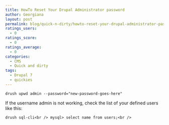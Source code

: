 ```yaml
---
title: HowTo Reset Your Drupal Administrator password
author: Georgiana
layout: post
permalink: blog/quick-n-dirty/howto-reset-your-drupal-administrator-password/
ratings_users:
  - 0
ratings_score:
  - 0
ratings_average:
  - 0
categories:
  - CMS
  - Quick and dirty
tags:
  - Drupal 7
  - quickies
---
```

`drush upwd admin --password="new-password-goes-here"`

If the username admin is not working, check the list of your defined users like this:

` drush sql-cli<br />
mysql> select name from users;<br />
`
